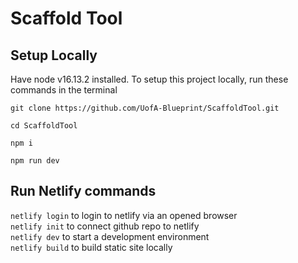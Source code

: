 # Scaffold Tool
## Setup Locally
Have node v16.13.2 installed. To setup this project locally, run these commands in the terminal
```
git clone https://github.com/UofA-Blueprint/ScaffoldTool.git
```

```
cd ScaffoldTool
```

```
npm i
```

```
npm run dev
```

## Run Netlify commands
`netlify login` to login to netlify via an opened browser\
`netlify init` to connect github repo to netlify\
`netlify dev` to start a development environment\
`netlify build` to build static site locally

